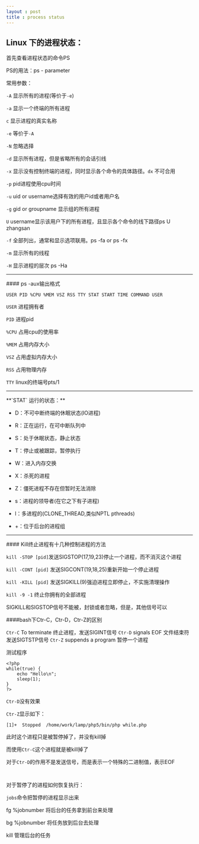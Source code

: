 ```yaml
---
layout : post
title : process status
---
```


## Linux 下的进程状态：

首先查看进程状态的命令PS

PS的用法：ps  -  parameter

常用参数：

`-A` 显示所有的进程(等价于`-e`)

`-a` 显示一个终端的所有进程

`c`   显示进程的真实名称

`-e`  等价于`-A`

`-N`  忽略选择

`-d`  显示所有进程，但是省略所有的会话引线

`-x`  显示没有控制终端的进程，同时显示各个命令的具体路径。`dx`  不可合用

`-p` pid进程使用cpu时间

`-u` uid or username选择有效的用户id或者用户名

`-g` gid or groupname 显示组的所有进程

`U`  username显示该用户下的所有进程，且显示各个命令的线下路径ps U zhangsan

`-f` 全部列出，通常和显示选项联用。ps -fa or ps -fx

`-m` 显示所有的线程

`-H` 显示进程的层次 ps -Ha

<hr>
#### ps -aux输出格式

`USER PID %CPU %MEM VSZ RSS TTY STAT START TIME COMMAND USER`

`USER` 进程拥有者

`PID` 进程pid

`%CPU` 占用cpu的使用率

`%MEM` 占用内存大小

`VSZ` 占用虚拟内存大小

`RSS`  占用物理内存

`TTY` linux的终端号pts/1

<hr>
**`STAT`  运行的状态：**

 - D：不可中断终端的休眠状态(IO进程)

 - R：正在运行，在可中断队列中

 - S：处于休眠状态，静止状态

 - T：停止或被跟踪，暂停执行

 - W：进入内存交换

 - X：杀死的进程

 - Z：僵死进程不存在但暂时无法消除

 - s：进程的领导者(在它之下有子进程)

 - l：多进程的(CLONE_THREAD,类似NPTL pthreads)

 - +：位于后台的进程组

<hr>
#### Kill终止进程有十几种控制进程的方法

`kill -STOP [pid]`发送SIGSTOP(17,19,23)停止一个进程，而不消灭这个进程

`kill -CONT [pid]` 发送SIGCONT(19,18,25)重新开始一个停止进程

`kill -KILL [pid]` 发送SIGKILL(9)强迫进程立即停止，不实施清理操作

`kill -9 -1` 终止你拥有的全部进程

SIGKILL和SIGSTOP信号不能被，封锁或者忽略，但是，其他信号可以

####bash下Ctr-C，Ctr-D，Ctr-Z的区别

`Ctr-C` To terminate 终止进程，发送SIGINT信号
`Ctr-D` signals EOF 文件结束符发送SIGTSTP信号
`Ctr-Z` suppends a program 暂停一个进程

测试程序

```
<?php 
while(true) {
	echo "Hello\n";
	sleep(1);
}
?>
```

`Ctr-D`没有效果

`Ctr-Z`显示如下：

```
[1]+  Stopped  /home/work/lamp/php5/bin/php while.php

```

此时这个进程只是被暂停掉了，并没有kill掉

而使用`Ctr-C`这个进程就是被kill掉了

对于`Ctr-D`的作用不是发送信号，而是表示一个特殊的二进制值，表示EOF

```


```

对于暂停了的进程如何恢复执行：

`jobs`命令把暂停的进程显示出来

fg %jobnumber 将后台的任务拿到前台来处理

bg %jobnumber 将任务放到后台去处理

kill 管理后台的任务

